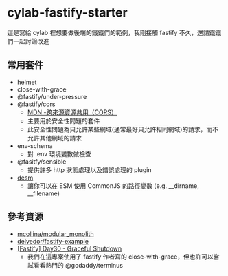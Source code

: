 # cylab-fastify-starter

這是寫給 cylab 裡想要做後端的鐵鐵們的範例，我剛接觸 fastify 不久，還請鐵鐵們一起討論改進

## 常用套件
- helmet
- close-with-grace
- @fastify/under-pressure
- @fastify/cors
    - [MDN -跨來源資源共用（CORS）](https://developer.mozilla.org/zh-TW/docs/Web/HTTP/CORS)
    - 主要用於安全性問題的套件
    - 此安全性問題為只允許某些網域(通常最好只允許相同網域)的請求，而不允許其他網域的請求
- env-schema
    - 對 .env 環境變數做檢查
- @fasitfy/sensible
    - 提供許多 http 狀態處理以及錯誤處理的 plugin
- [desm](https://github.com/mcollina/desm)
    - 讓你可以在 ESM 使用 CommonJS 的路徑變數 (e.g. __dirname, __filename)


## 參考資源
- [mcollina/modular_monolith](https://github.com/mcollina/modular_monolith)
- [delvedor/fastify-example](https://github.com/delvedor/fastify-example)
- [[Fastify] Day30 - Graceful Shutdown](https://ithelp.ithome.com.tw/articles/10308747?sc=rss.iron)
    - 我們在這專案使用了 fastify 作者寫的 close-with-grace，但也許可以嘗試看看熱門的 @godaddy/terminus